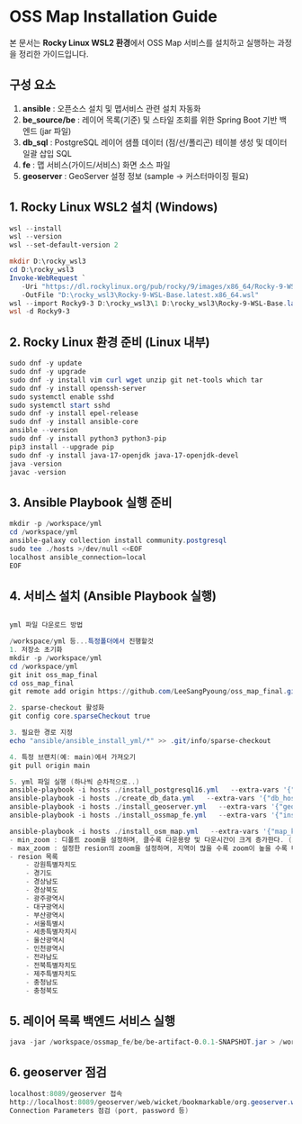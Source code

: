 # OSS Map Installation Guide
본 문서는 **Rocky Linux WSL2 환경**에서 OSS Map 서비스를 설치하고 실행하는 과정을 정리한 가이드입니다.  

## 구성 요소
1. **ansible** : 오픈소스 설치 및 맵서비스 관련 설치 자동화  
2. **be_source/be** : 레이어 목록(기준) 및 스타일 조회를 위한 Spring Boot 기반 백엔드 (jar 파일)  
3. **db_sql** : PostgreSQL 레이어 샘플 데이터 (점/선/폴리곤) 테이블 생성 및 데이터 일괄 삽입 SQL  
4. **fe** : 맵 서비스(가이드/서비스) 화면 소스 파일  
5. **geoserver** : GeoServer 설정 정보 (sample → 커스터마이징 필요)

## 1. Rocky Linux WSL2 설치 (Windows)
```powershell
wsl --install
wsl --version
wsl --set-default-version 2

mkdir D:\rocky_wsl3
cd D:\rocky_wsl3
Invoke-WebRequest `
   -Uri "https://dl.rockylinux.org/pub/rocky/9/images/x86_64/Rocky-9-WSL-Base.latest.x86_64.wsl" `
   -OutFile "D:\rocky_wsl3\Rocky-9-WSL-Base.latest.x86_64.wsl"
wsl --import Rocky9-3 D:\rocky_wsl3\1 D:\rocky_wsl3\Rocky-9-WSL-Base.latest.x86_64.wsl --version 2
wsl -d Rocky9-3
```
## 2. Rocky Linux 환경 준비 (Linux 내부)
```powershell
sudo dnf -y update
sudo dnf -y upgrade
sudo dnf -y install vim curl wget unzip git net-tools which tar
sudo dnf -y install openssh-server
sudo systemctl enable sshd
sudo systemctl start sshd
sudo dnf -y install epel-release
sudo dnf -y install ansible-core
ansible --version
sudo dnf -y install python3 python3-pip
pip3 install --upgrade pip
sudo dnf -y install java-17-openjdk java-17-openjdk-devel
java -version
javac -version
```
## 3. Ansible Playbook 실행 준비
```powershell
mkdir -p /workspace/yml
cd /workspace/yml
ansible-galaxy collection install community.postgresql
sudo tee ./hosts >/dev/null <<EOF
localhost ansible_connection=local
EOF
```
## 4. 서비스 설치 (Ansible Playbook 실행)
```powershell

yml 파일 다운로드 방법

/workspace/yml 등...특정폴더에서 진행할것
1. 저장소 초기화
mkdir -p /workspace/yml
cd /workspace/yml
git init oss_map_final
cd oss_map_final
git remote add origin https://github.com/LeeSangPyoung/oss_map_final.git

2. sparse-checkout 활성화
git config core.sparseCheckout true

3. 필요한 경로 지정
echo "ansible/ansible_install_yml/*" >> .git/info/sparse-checkout

4. 특정 브랜치(예: main)에서 가져오기
git pull origin main

5. yml 파일 실행 (하나씩 순차적으로..)
ansible-playbook -i hosts ./install_postgresql16.yml   --extra-vars '{"db_port":"5433","db_user":"tesapp","db_password":"experdb12#","db_name":"tesd"}'
ansible-playbook -i hosts ./create_db_data.yml   --extra-vars '{"db_host":"127.0.0.1","db_port":"5433","db_user":"tesapp","db_password":"experdb12#","db_name":"tesd"}'
ansible-playbook -i hosts ./install_geoserver.yml   --extra-vars '{"geoserver_version":"2.24.2","geoserver_user":"geoserver","geoserver_home":"/workspace/geo/geoserver","geoserver_port":"8089"}'
ansible-playbook -i hosts ./install_ossmap_fe.yml   --extra-vars '{"install_dir":"/workspace/ossmap_fe","geoserver_url":"http://localhost:8089","be_url":"http://localhost:8082","db_host":"127.0.0.1","db_port":"5433","db_name":"tesd","db_user":"tesapp","db_password":"experdb12#"}'

ansible-playbook -i hosts ./install_osm_map.yml   --extra-vars '{"map_kind":"osm","map_dir":"/workspace/ossmap","map_port":8090,"min_zoom":12,"max_zoom":15,"region":["서울특별시","부산광역시"]}'
- min_zoom : 디폴트 zoom을 설정하며, 클수록 다운용량 및 다운시간이 크게 증가한다. (5~17)
- max_zoom : 설정한 resion의 zoom을 설정하며, 지역이 많을 수록 zoom이 높을 수록 다운용량 및 다운시간이 크게 증가한다. (5~17)
- resion 목록 
	- 강원특별자치도
	- 경기도
	- 경상남도
	- 경상북도
	- 광주광역시
	- 대구광역시
	- 부산광역시
	- 서울특별시
	- 세종특별자치시
	- 울산광역시
	- 인천광역시
	- 전라남도
	- 전북특별자치도
	- 제주특별자치도
	- 충청남도
	- 충청북도

```
## 5. 레이어 목록 백엔드 서비스 실행
```powershell
java -jar /workspace/ossmap_fe/be/be-artifact-0.0.1-SNAPSHOT.jar > /workspace/ossmap_fe/be/be.log 2>&1 &
```
## 6. geoserver 점검
```powershell
localhost:8089/geoserver 접속
http://localhost:8089/geoserver/web/wicket/bookmarkable/org.geoserver.web.data.store.DataAccessEditPage?8&storeName=SKCC_REST_STORE&wsName=ne 이동하여,
Connection Parameters 점검 (port, password 등)
